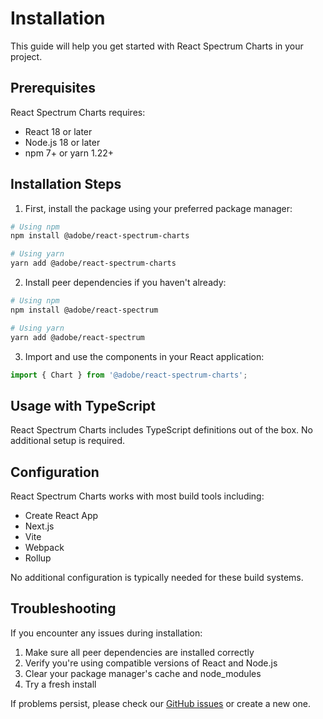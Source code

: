 # Installation

This guide will help you get started with React Spectrum Charts in your project.

## Prerequisites

React Spectrum Charts requires:

- React 18 or later
- Node.js 18 or later
- npm 7+ or yarn 1.22+

## Installation Steps

1. First, install the package using your preferred package manager:

```bash
# Using npm
npm install @adobe/react-spectrum-charts

# Using yarn
yarn add @adobe/react-spectrum-charts
```

2. Install peer dependencies if you haven't already:

```bash
# Using npm
npm install @adobe/react-spectrum

# Using yarn
yarn add @adobe/react-spectrum
```

3. Import and use the components in your React application:

```jsx
import { Chart } from '@adobe/react-spectrum-charts';
```

## Usage with TypeScript

React Spectrum Charts includes TypeScript definitions out of the box. No additional setup is required.

## Configuration

React Spectrum Charts works with most build tools including:

- Create React App
- Next.js
- Vite
- Webpack
- Rollup

No additional configuration is typically needed for these build systems.

## Troubleshooting

If you encounter any issues during installation:

1. Make sure all peer dependencies are installed correctly
2. Verify you're using compatible versions of React and Node.js
3. Clear your package manager's cache and node_modules
4. Try a fresh install

If problems persist, please check our [GitHub issues](https://github.com/adobe/react-spectrum-charts/issues) or create a new one. 